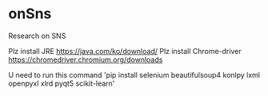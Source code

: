 # onSns
 Research on SNS

Plz install JRE https://java.com/ko/download/
Plz install Chrome-driver https://chromedriver.chromium.org/downloads

U need to run this command 'pip install selenium beautifulsoup4 konlpy lxml openpyxl xlrd pyqt5 scikit-learn'
